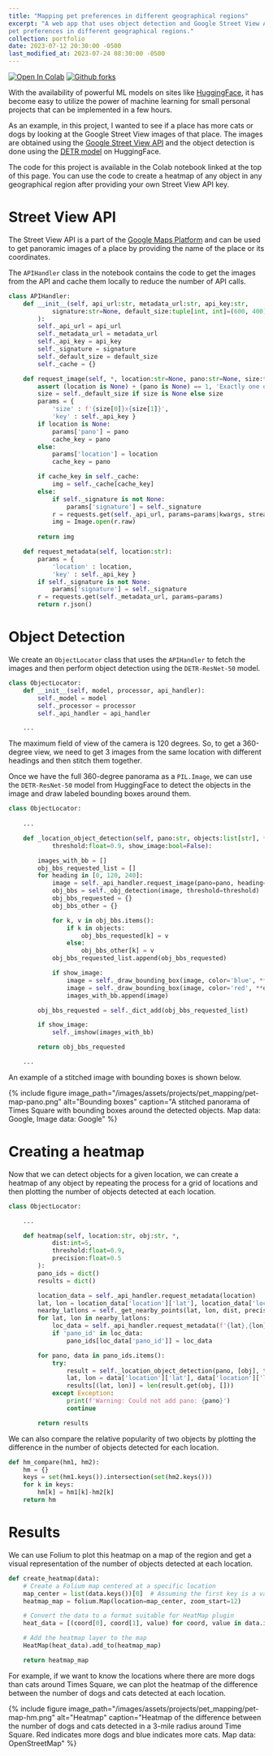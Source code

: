 ```yaml
---
title: "Mapping pet preferences in different geographical regions"
excerpt: "A web app that uses object detection and Google Street View API to map
pet preferences in different geographical regions."
collection: portfolio
date: 2023-07-12 20:30:00 -0500
last_modified_at: 2023-07-24 08:30:00 -0500
---
```

[![Open In Colab][colab-badge]][colab-notebook] [![Github forks][gh-fork-shield]][github-repo]

With the availability of powerful ML models on sites like [HuggingFace][1], it
has become easy to utilize the power of machine learning for small personal
projects that can be implemented in a few hours. 

As an example, in this project, I wanted to see if a place has more cats or dogs
by looking at the Google Street View images of that place. The images are obtained
using the [Google Street View API][2] and the object detection is done using the
[DETR model][3] on HuggingFace.

The code for this project is available in the Colab notebook linked at the top
of this page. You can use the code to create a heatmap of any object in any
geographical region after providing your own Street View API key.

# Street View API

The Street View API is a part of the [Google Maps Platform][4] and can be used
to get panoramic images of a place by providing the name of the place or
its coordinates.

The `APIHandler` class in the notebook contains the code to get the images from
the API and cache them locally to reduce the number of API calls.

```python
class APIHandler:
    def __init__(self, api_url:str, metadata_url:str, api_key:str,
            signature:str=None, default_size:tuple[int, int]=(600, 400)
        ):
        self._api_url = api_url
        self._metadata_url = metadata_url
        self._api_key = api_key
        self._signature = signature
        self._default_size = default_size
        self._cache = {}

    def request_image(self, *, location:str=None, pano:str=None, size:tuple[int, int]=None, **kwargs):
        assert (location is None) + (pano is None) == 1, 'Exactly one of `location` or `pano` must be provided'
        size = self._default_size if size is None else size
        params = {
            'size' : f'{size[0]}x{size[1]}',
            'key' : self._api_key }
        if location is None:
            params['pano'] = pano
            cache_key = pano
        else:
            params['location'] = location
            cache_key = pano

        if cache_key in self._cache:
            img = self._cache[cache_key]
        else:
            if self._signature is not None:
                params['signature'] = self._signature
            r = requests.get(self._api_url, params=params|kwargs, stream=True)
            img = Image.open(r.raw)
        
        return img

    def request_metadata(self, location:str):
        params = {
            'location' : location,
            'key' : self._api_key }
        if self._signature is not None:
            params['signature'] = self._signature
        r = requests.get(self._metadata_url, params=params)
        return r.json()
```

# Object Detection

We create an `ObjectLocator` class that uses the `APIHandler` to fetch the
images and then perform object detection using the `DETR-ResNet-50` model.

```python
class ObjectLocator:
    def __init__(self, model, processor, api_handler):
        self._model = model
        self._processor = processor
        self._api_handler = api_handler

    ...
```

The maximum field of view of the camera is 120 degrees. So, to get a 360-degree
view, we need to get 3 images from the same location with different headings and
then stitch them together. 

Once we have the full 360-degree panorama as a `PIL.Image`, we can use the
`DETR-ResNet-50` model from HuggingFace to detect the objects in the image and
draw labeled bounding boxes around them.



```python
class ObjectLocator:
    
    ...

    def _location_object_detection(self, pano:str, objects:list[str], *,
            threshold:float=0.9, show_image:bool=False):

        images_with_bb = []
        obj_bbs_requested_list = []
        for heading in [0, 120, 240]:
            image = self._api_handler.request_image(pano=pano, heading=heading, fov=120)
            obj_bbs = self._obj_detection(image, threshold=threshold)
            obj_bbs_requested = {}
            obj_bbs_other = {}

            for k, v in obj_bbs.items():
                if k in objects:
                    obj_bbs_requested[k] = v
                else:
                    obj_bbs_other[k] = v
            obj_bbs_requested_list.append(obj_bbs_requested)

            if show_image:
                image = self._draw_bounding_box(image, color='blue', **obj_bbs_other)
                image = self._draw_bounding_box(image, color='red', **obj_bbs_requested)
                images_with_bb.append(image)

        obj_bbs_requested = self._dict_add(obj_bbs_requested_list)

        if show_image:
            self._imshow(images_with_bb)

        return obj_bbs_requested

    ...
```

An example of a stitched image with bounding boxes is shown below.

{% include figure 
image_path="/images/assets/projects/pet_mapping/pet-map-pano.png"
alt="Bounding boxes" 
caption="A stitched panorama of Times Square with bounding boxes around the detected objects. Map data: Google, Image data: Google"
 %}

# Creating a heatmap

Now that we can detect objects for a given location, we can
create a heatmap of any object by repeating the process for a grid of locations
and then plotting the number of objects detected at each location.

```python
class ObjectLocator:

    ...

    def heatmap(self, location:str, obj:str, *, 
            dist:int=5, 
            threshold:float=0.9,
            precision:float=0.5
        ):
        pano_ids = dict()
        results = dict()

        location_data = self._api_handler.request_metadata(location)
        lat, lon = location_data['location']['lat'], location_data['location']['lng']
        nearby_latlons = self._get_nearby_points(lat, lon, dist, precision)
        for lat, lon in nearby_latlons:
            loc_data = self._api_handler.request_metadata(f'{lat},{lon}')
            if 'pano_id' in loc_data:
                pano_ids[loc_data['pano_id']] = loc_data

        for pano, data in pano_ids.items():
            try:
                result = self._location_object_detection(pano, [obj], threshold=0.9)
                lat, lon = data['location']['lat'], data['location']['lng']
                results[(lat, lon)] = len(result.get(obj, []))
            except Exception:
                print(f'Warning: Could not add pano: {pano}')
                continue

        return results
```

We can also compare the relative popularity of two objects by plotting the
difference in the number of objects detected for each location.

```python
def hm_compare(hm1, hm2):
    hm = {}
    keys = set(hm1.keys()).intersection(set(hm2.keys()))
    for k in keys:
        hm[k] = hm1[k]-hm2[k]
    return hm
```

# Results

We can use Folium to plot this heatmap on a map of the region and get a visual
representation of the number of objects detected at each location.

```python
def create_heatmap(data):
    # Create a Folium map centered at a specific location
    map_center = list(data.keys())[0]  # Assuming the first key is a valid center
    heatmap_map = folium.Map(location=map_center, zoom_start=12)

    # Convert the data to a format suitable for HeatMap plugin
    heat_data = [(coord[0], coord[1], value) for coord, value in data.items()]

    # Add the heatmap layer to the map
    HeatMap(heat_data).add_to(heatmap_map)

    return heatmap_map
```

For example, if we want to know the locations where there are more dogs than
cats around Times Square, we can plot the heatmap of the difference between the
number of dogs and cats detected at each location.

{% include figure 
image_path="/images/assets/projects/pet_mapping/pet-map-hm.png"
alt="Heatmap" 
caption="Heatmap of the difference between the number of dogs and cats detected in
a 3-mile radius around Time Square. Red indicates more dogs and blue indicates
more cats. Map data: OpenStreetMap"
 %}

<!-- Links -->
[colab-badge]: <https://colab.research.google.com/assets/colab-badge.svg>
[colab-notebook]: <https://colab.research.google.com/github/kartikc727/ml-projects/blob/master/pet_detector/Pet_Detector.ipynb> "Colab notebook"
[gh-fork-shield]: <https://img.shields.io/github/forks/kartikc727/ml-projects.svg?style=social&label=Fork&maxAge=2592000>
[github-repo]: <https://github.com/kartikc727/ml-projects/blob/f819bed0c7a24510beaa714b201fbac0e9532de7/pet_detector/Pet_Detector.ipynb> "Github repository"

[1]: <https://huggingface.co/> "HuggingFace"
[2]: <https://developers.google.com/maps/documentation/streetview/overview> "Google Street View API"
[3]: <https://huggingface.co/facebook/detr-resnet-50> "Facebook DETR-ResNet-50 model"
[4]: <https://developers.google.com/maps> "Google Maps Platform"